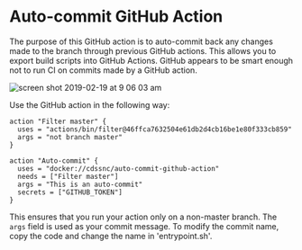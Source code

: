# Auto-commit GitHub Action

The purpose of this GitHub action is to auto-commit back any changes made to the branch through previous GitHub actions. This allows you to export build scripts into GitHub Actions. GitHub appears to be smart enough not to run CI on commits made by a GitHub action.

![screen shot 2019-02-19 at 9 06 03 am](https://user-images.githubusercontent.com/867334/53020783-b2389e00-3425-11e9-8d05-273c5e8f7d1d.png)

Use the GitHub action in the following way:

```
action "Filter master" {
  uses = "actions/bin/filter@46ffca7632504e61db2d4cb16be1e80f333cb859"
  args = "not branch master"
}

action "Auto-commit" {
  uses = "docker://cdssnc/auto-commit-github-action"
  needs = ["Filter master"]
  args = "This is an auto-commit"
  secrets = ["GITHUB_TOKEN"]
}
```

This ensures that you run your action only on a non-master branch. The `args` field is used as your commit message. To modify the commit name, copy the code and change the name in 'entrypoint.sh'.

